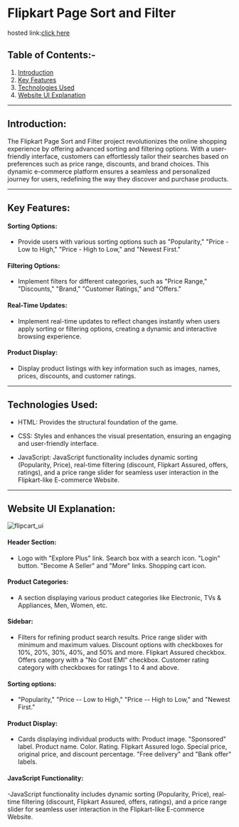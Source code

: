 <h1>Flipkart Page Sort and Filter</h1>

hosted link:<a href="https://thakaresakshi.github.io/MCT_4_Team_05/Aman_Sen/index.html">click here</a>


## Table of Contents:-
1. [Introduction](#introduction)
2. [Key Features](#key-features)
3. [Technologies Used](#technologies-used)
4. [Website UI Explanation](#website-ui-explanation)
---
## Introduction:

The Flipkart Page Sort and Filter project revolutionizes the online shopping experience by offering advanced sorting and filtering options. With a user-friendly interface, customers can effortlessly tailor their searches based on preferences such as price range, discounts, and brand choices. This dynamic e-commerce platform ensures a seamless and personalized journey for users, redefining the way they discover and purchase products.

---
## Key Features:
#### Sorting Options:
  - Provide users with various sorting options such as "Popularity," "Price - Low to High," "Price - High to Low," and "Newest First."

#### Filtering Options:
  - Implement filters for different categories, such as "Price Range," "Discounts," "Brand," "Customer Ratings," and "Offers."

#### Real-Time Updates:
   - Implement real-time updates to reflect changes instantly when users apply sorting or filtering options, creating a dynamic and interactive browsing experience.

#### Product Display:
   - Display product listings with key information such as images, names, prices, discounts, and customer ratings.
     
---

## Technologies Used:

- HTML: Provides the structural foundation of the game.

- CSS: Styles and enhances the visual presentation, ensuring an engaging and user-friendly interface.

- JavaScript: JavaScript functionality includes dynamic sorting (Popularity, Price), real-time filtering (discount, Flipkart Assured, offers, ratings), and a price range slider for seamless user interaction in the Flipkart-like E-commerce Website.

---

## Website UI Explanation:

![flipcart_ui](https://github.com/ThakareSakshi/MCT_4_Team_05/assets/57188328/d9aa9c1e-bdd1-4750-9e06-718c5c360a44)

#### Header Section:
  - Logo with "Explore Plus" link. Search box with a search icon. "Login" button. "Become A Seller" and "More" links. Shopping cart icon.

#### Product Categories:
  - A section displaying various product categories like Electronic, TVs & Appliances, Men, Women, etc.

#### Sidebar:
  - Filters for refining product search results.
Price range slider with minimum and maximum values.
Discount options with checkboxes for 10%, 20%, 30%, 40%, and 50% and more.
Flipkart Assured checkbox.
Offers category with a "No Cost EMI" checkbox.
Customer rating category with checkboxes for ratings 1 to 4 and above.

#### Sorting options: 
  - "Popularity," "Price -- Low to High," "Price -- High to Low," and "Newest First."

#### Product Display:
  - Cards displaying individual products with:
Product image.
"Sponsored" label.
Product name.
Color.
Rating.
Flipkart Assured logo.
Special price, original price, and discount percentage.
"Free delivery" and "Bank offer" labels.

#### JavaScript Functionality:
  -JavaScript functionality includes dynamic sorting (Popularity, Price), real-time filtering (discount, Flipkart Assured, offers, ratings), and a price range slider for seamless user interaction in the Flipkart-like E-commerce Website.




  
